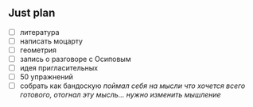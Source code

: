 ## Just plan
- [ ] литература 
- [ ] написать моцарту 
- [ ] геометрия 
- [ ] запись о разговоре с Осиповым 
- [ ] идея пригласительных
- [ ] 50 упражнений
- [ ] собрать как бандоскую
*поймал себя на мысли что хочется всего готового, отогнал эту мысль... нужно изменить мышление*

